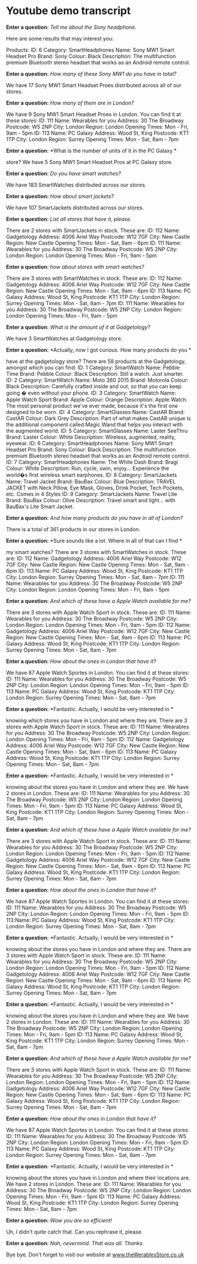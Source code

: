 
# Youtube demo transcript


**Enter a question:** *Tell me about the Sony headphone.*

Here are some results that may interest you:

Products:
ID: 6	Category: SmartHeadphones	Name: Sony MW1 Smart Headset Pro	Brand: Sony	Colour: Black	Description: The multifunction premium Bluetooth stereo headset that works as an Android remote control.

**Enter a question:** *How many of these Sony MW1 do you have in total?*

We have 17 Sony MW1 Smart Headset Proes distributed across all of our stores.

**Enter a question:** *How many of them are in London?*

We have 9 Sony MW1 Smart Headset Proes in London.
You can find it at these stores:
ID: 111 Name: Wearables for you	Address: 30 The Broadway	Postcode: W5 2NP	City: London	Region: London	Opening Times: Mon - Fri, 9am - 5pm
ID: 113 Name: PC Galaxy	Address: Wood St, King	Postcode: KT1 1TP	City: London	Region: Surrey	Opening Times: Mon - Sat, 8am - 7pm

**Enter a question:** *What is the number of units of it in the PC Galaxy *

store?
We have 5 Sony MW1 Smart Headset Pros at PC Galaxy store.

**Enter a question:** *Do you have smart watches?*

We have 183 SmartWatches distributed across our stores.

**Enter a question:** *How about smart jackets?*

We have 107 SmartJackets distributed across our stores.

**Enter a question:** *List all stores that have it, please.*

There are 2 stores with SmartJackets in stock.
These are:
ID: 112 Name: Gadgetology	Address: 4006 Ariel Way	Postcode: W12 7GF	City: New Castle	Region: New Castle	Opening Times: Mon - Sat, 9am - 6pm
ID: 111 Name: Wearables for you	Address: 30 The Broadway	Postcode: W5 2NP	City: London	Region: London	Opening Times: Mon - Fri, 9am - 5pm

**Enter a question:** *how about stores with smart watches?*

There are 3 stores with SmartWatches in stock.
These are:
ID: 112 Name: Gadgetology	Address: 4006 Ariel Way	Postcode: W12 7GF	City: New Castle	Region: New Castle	Opening Times: Mon - Sat, 9am - 6pm
ID: 113 Name: PC Galaxy	Address: Wood St, King	Postcode: KT1 1TP	City: London	Region: Surrey	Opening Times: Mon - Sat, 8am - 7pm
ID: 111 Name: Wearables for you	Address: 30 The Broadway	Postcode: W5 2NP	City: London	Region: London	Opening Times: Mon - Fri, 9am - 5pm

**Enter a question:** *What is the amount of it at Gadgetology?*

We have 3 SmartWatches at Gadgetology store.

**Enter a question:** *Actually, now I got curious. How many products do you *

have at the gadgetology store?
There are 58 products at the Gadgetology, amongst which you can find:
ID: 1	Category: SmartWatch	Name: Pebble Time	Brand: Pebble	Colour: Black	Description: Still a watch. Just smarter.
ID: 2	Category: SmartWatch	Name: Moto 360 2015	Brand: Motorola	Colour: Black	Description: Carefully crafted inside and out, so that you can keep going � even without your phone.
ID: 3	Category: SmartWatch	Name: Apple Watch Sport	Brand: Apple	Colour: Orange	Description: Apple Watch. The most personal product we've ever made, because it's the first one designed to be worn.
ID: 4	Category: SmartGlasses	Name: CastAR	Brand: CastAR	Colour: Dark Grey	Description: Part of what makes CastAR unique is the additional component called Magic Wand that helps you interact with the augmented world.
ID: 5	Category: SmartGlasses	Name: Laster SeeThru	Brand: Laster	Colour: White	Description: Wireless, augmented, reality, eyewear.
ID: 6	Category: SmartHeadphones	Name: Sony MW1 Smart Headset Pro	Brand: Sony	Colour: Black	Description: The multifunction premium Bluetooth stereo headset that works as an Android remote control.
ID: 7	Category: SmartHeadphones	Name: The White Dash	Brand: Bragi	Colour: White	Description: Run, cycle, swin, enjoy... Experience the world�s first wireless smart earphones.
ID: 8	Category: SmartJackets	Name: Travel Jacket	Brand: BauBax	Colour: Blue	Description: TRAVEL JACKET with Neck Pillow, Eye Mask, Gloves, Drink Pocket, Tech Pockets, etc. Comes in 4 Styles
ID: 9	Category: SmartJackets	Name: Travel Lite	Brand: BauBax	Colour: Olive	Description: Travel smart and light... with BauBax's Lite Smart Jacket.

**Enter a question:** *And how many products do you have in all of London?*

There is a total of 361 products in our stores in London.

**Enter a question:** *Sure sounds like a lot. Where in all of that can I find *

my smart watches?
There are 3 stores with SmartWatches in stock.
These are:
ID: 112 Name: Gadgetology	Address: 4006 Ariel Way	Postcode: W12 7GF	City: New Castle	Region: New Castle	Opening Times: Mon - Sat, 9am - 6pm
ID: 113 Name: PC Galaxy	Address: Wood St, King	Postcode: KT1 1TP	City: London	Region: Surrey	Opening Times: Mon - Sat, 8am - 7pm
ID: 111 Name: Wearables for you	Address: 30 The Broadway	Postcode: W5 2NP	City: London	Region: London	Opening Times: Mon - Fri, 9am - 5pm

**Enter a question:** *And which of these have a Apple Watch available for me?*

There are 3 stores with Apple Watch Sport in stock.
These are:
ID: 111 Name: Wearables for you	Address: 30 The Broadway	Postcode: W5 2NP	City: London	Region: London	Opening Times: Mon - Fri, 9am - 5pm
ID: 112 Name: Gadgetology	Address: 4006 Ariel Way	Postcode: W12 7GF	City: New Castle	Region: New Castle	Opening Times: Mon - Sat, 9am - 6pm
ID: 113 Name: PC Galaxy	Address: Wood St, King	Postcode: KT1 1TP	City: London	Region: Surrey	Opening Times: Mon - Sat, 8am - 7pm

**Enter a question:** *How about the ones in London that have it?*

We have 87 Apple Watch Sportes in London.
You can find it at these stores:
ID: 111 Name: Wearables for you	Address: 30 The Broadway	Postcode: W5 2NP	City: London	Region: London	Opening Times: Mon - Fri, 9am - 5pm
ID: 113 Name: PC Galaxy	Address: Wood St, King	Postcode: KT1 1TP	City: London	Region: Surrey	Opening Times: Mon - Sat, 8am - 7pm

**Enter a question:** *Fantastic. Actually, I would be very interested in *

knowing which stores you have in London and where they are.
There are 3 stores with Apple Watch Sport in stock.
These are:
ID: 111 Name: Wearables for you	Address: 30 The Broadway	Postcode: W5 2NP	City: London	Region: London	Opening Times: Mon - Fri, 9am - 5pm
ID: 112 Name: Gadgetology	Address: 4006 Ariel Way	Postcode: W12 7GF	City: New Castle	Region: New Castle	Opening Times: Mon - Sat, 9am - 6pm
ID: 113 Name: PC Galaxy	Address: Wood St, King	Postcode: KT1 1TP	City: London	Region: Surrey	Opening Times: Mon - Sat, 8am - 7pm

**Enter a question:** *Fantastic. Actually, I would be very interested in *

knowing about the stores you have in London and where they are.
We have 2 stores in London.
These are:
ID: 111 Name: Wearables for you	Address: 30 The Broadway	Postcode: W5 2NP	City: London	Region: London	Opening Times: Mon - Fri, 9am - 5pm
ID: 113 Name: PC Galaxy	Address: Wood St, King	Postcode: KT1 1TP	City: London	Region: Surrey	Opening Times: Mon - Sat, 8am - 7pm

**Enter a question:** *And which of these have a Apple Watch available for me?*

There are 3 stores with Apple Watch Sport in stock.
These are:
ID: 111 Name: Wearables for you	Address: 30 The Broadway	Postcode: W5 2NP	City: London	Region: London	Opening Times: Mon - Fri, 9am - 5pm
ID: 112 Name: Gadgetology	Address: 4006 Ariel Way	Postcode: W12 7GF	City: New Castle	Region: New Castle	Opening Times: Mon - Sat, 9am - 6pm
ID: 113 Name: PC Galaxy	Address: Wood St, King	Postcode: KT1 1TP	City: London	Region: Surrey	Opening Times: Mon - Sat, 8am - 7pm

**Enter a question:** *How about the ones in London that have it?*

We have 87 Apple Watch Sportes in London.
You can find it at these stores:
ID: 111 Name: Wearables for you	Address: 30 The Broadway	Postcode: W5 2NP	City: London	Region: London	Opening Times: Mon - Fri, 9am - 5pm
ID: 113 Name: PC Galaxy	Address: Wood St, King	Postcode: KT1 1TP	City: London	Region: Surrey	Opening Times: Mon - Sat, 8am - 7pm

**Enter a question:** *Fantastic. Actually, I would be very interested in *

knowing about the stores you have in London and where they are.
There are 3 stores with Apple Watch Sport in stock.
These are:
ID: 111 Name: Wearables for you	Address: 30 The Broadway	Postcode: W5 2NP	City: London	Region: London	Opening Times: Mon - Fri, 9am - 5pm
ID: 112 Name: Gadgetology	Address: 4006 Ariel Way	Postcode: W12 7GF	City: New Castle	Region: New Castle	Opening Times: Mon - Sat, 9am - 6pm
ID: 113 Name: PC Galaxy	Address: Wood St, King	Postcode: KT1 1TP	City: London	Region: Surrey	Opening Times: Mon - Sat, 8am - 7pm

**Enter a question:** *Fantastic. Actually, I would be very interested in *

knowing about the stores you have in London and where they are.
We have 2 stores in London.
These are:
ID: 111 Name: Wearables for you	Address: 30 The Broadway	Postcode: W5 2NP	City: London	Region: London	Opening Times: Mon - Fri, 9am - 5pm
ID: 113 Name: PC Galaxy	Address: Wood St, King	Postcode: KT1 1TP	City: London	Region: Surrey	Opening Times: Mon - Sat, 8am - 7pm

**Enter a question:** *And which of these have a Apple Watch available for me?*

There are 3 stores with Apple Watch Sport in stock.
These are:
ID: 111 Name: Wearables for you	Address: 30 The Broadway	Postcode: W5 2NP	City: London	Region: London	Opening Times: Mon - Fri, 9am - 5pm
ID: 112 Name: Gadgetology	Address: 4006 Ariel Way	Postcode: W12 7GF	City: New Castle	Region: New Castle	Opening Times: Mon - Sat, 9am - 6pm
ID: 113 Name: PC Galaxy	Address: Wood St, King	Postcode: KT1 1TP	City: London	Region: Surrey	Opening Times: Mon - Sat, 8am - 7pm

**Enter a question:** *How about the ones in London that have it?*

We have 87 Apple Watch Sportes in London.
You can find it at these stores:
ID: 111 Name: Wearables for you	Address: 30 The Broadway	Postcode: W5 2NP	City: London	Region: London	Opening Times: Mon - Fri, 9am - 5pm
ID: 113 Name: PC Galaxy	Address: Wood St, King	Postcode: KT1 1TP	City: London	Region: Surrey	Opening Times: Mon - Sat, 8am - 7pm

**Enter a question:** *Fantastic. Actually, I would be very interested in *

knowing about the stores you have in London and where their locations are.
We have 2 stores in London.
These are:
ID: 111 Name: Wearables for you	Address: 30 The Broadway	Postcode: W5 2NP	City: London	Region: London	Opening Times: Mon - Fri, 9am - 5pm
ID: 113 Name: PC Galaxy	Address: Wood St, King	Postcode: KT1 1TP	City: London	Region: Surrey	Opening Times: Mon - Sat, 8am - 7pm

**Enter a question:** *Wow you are so efficient!*

Uh, I didn't quite catch that. Can you rephrase it, please.

**Enter a question:** *Nah, nevermind. That was all. Thanks.*

Bye bye. Don't forget to visit our website at www.theWerablesStore.co.uk
